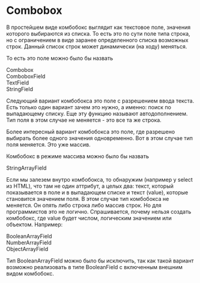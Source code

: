 Сombobox
========

В простейшем виде комбобокс выглядит как текстовое поле, значения которого выбираются из списка. 
То есть это по сути поле типа строка, но с ограничением в виде заранее определенного списка возможных строк.
Данный список строк может динамически (на ходу) меняться.

То есть это поле можно было бы назвать

Сombobox  
СomboboxField  
TextField  
StringField  

Следующий вариант комбобокса это поле с разрешением ввода текста. Есть только один вариант зачем это нужно, 
а именно: поиск по выпадающему списку. Еще эту функцию называют автодополнением. Тип поля в этом случае не меняется - 
это все та же строка.

Более интересный вариант комбобокса это поле, где разрешено выбирать более одного значения одновременно.
Вот в этом случае тип поля меняется. Это уже массив.

Комбобокс в режиме массива можно было бы назвать

StringArrayField

Если мы залезем внутро комбобокса, то обнаружим (например у select из HTML), что там не один аттрибут, а целых два:
текст, который показывается в поле и в выпадающем списке и текст (value), которые становится значением поля.
В этом случае тип комбобокса не меняется. Он опять либо строка либо массив строк.
Но для программистов это не логично. Спрашивается, почему нельзя создать комбобокс, где value будет числом, логическим значением 
или объектом. Например:

BooleanArrayField  
NumberArrayField  
ObjectArrayField  

Тип BooleanArrayField можно было бы исключить, так как такой вариант возможно реализовать в типе BooleanField с включенным внешним видом комбобокс.
